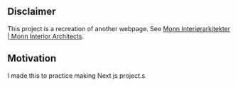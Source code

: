 ## Disclaimer

This project is a recreation of another webpage. See [Monn Interiørarkitekter | Monn Interior Architects](https://monn.no/).

## Motivation

I made this to practice making Next js project.s 
